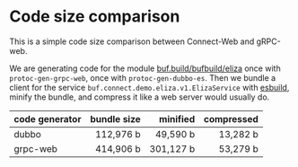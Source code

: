 # Code size comparison

This is a simple code size comparison between Connect-Web and gRPC-web.

We are generating code for the module [buf.build/bufbuild/eliza](https://buf.build/bufbuild/eliza)
once with `protoc-gen-grpc-web`, once with `protoc-gen-dubbo-es`.
Then we bundle a client for the service `buf.connect.demo.eliza.v1.ElizaService`
with [esbuild](https://esbuild.github.io/), minify the bundle, and compress
it like a web server would usually do.

| code generator | bundle size |  minified | compressed |
| -------------- | ----------: | --------: | ---------: |
| dubbo          |   112,976 b |  49,590 b |   13,282 b |
| grpc-web       |   414,906 b | 301,127 b |   53,279 b |
